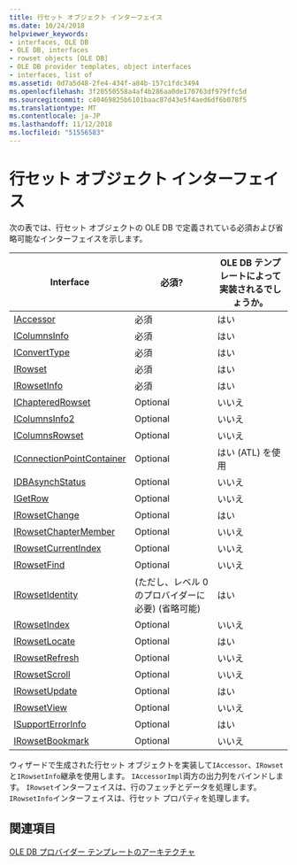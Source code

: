 ```yaml
---
title: 行セット オブジェクト インターフェイス
ms.date: 10/24/2018
helpviewer_keywords:
- interfaces, OLE DB
- OLE DB, interfaces
- rowset objects [OLE DB]
- OLE DB provider templates, object interfaces
- interfaces, list of
ms.assetid: 0d7a5d48-2fe4-434f-a84b-157c1fdc3494
ms.openlocfilehash: 3f20550558a4af4b286aa0de170763df979ffc5d
ms.sourcegitcommit: c40469825b6101baac87d43e5f4aed6df6b078f5
ms.translationtype: MT
ms.contentlocale: ja-JP
ms.lasthandoff: 11/12/2018
ms.locfileid: "51556583"
---
```

# <a name="rowset-object-interfaces"></a>行セット オブジェクト インターフェイス

次の表では、行セット オブジェクトの OLE DB で定義されている必須および省略可能なインターフェイスを示します。

|Interface|必須?|OLE DB テンプレートによって実装されるでしょうか。|
|---------------|---------------|--------------------------------------|
|[IAccessor](https://docs.microsoft.com/previous-versions/windows/desktop/ms719672(v=vs.85))|必須|はい|
|[IColumnsInfo](https://docs.microsoft.com/previous-versions/windows/desktop/ms724541(v=vs.85))|必須|はい|
|[IConvertType](https://docs.microsoft.com/previous-versions/windows/desktop/ms715926(v=vs.85))|必須|はい|
|[IRowset](https://docs.microsoft.com/previous-versions/windows/desktop/ms720986(v=vs.85))|必須|はい|
|[IRowsetInfo](https://docs.microsoft.com/previous-versions/windows/desktop/ms724541(v=vs.85))|必須|はい|
|[IChapteredRowset](https://docs.microsoft.com/previous-versions/windows/desktop/ms718180(v=vs.85))|Optional|いいえ|
|[IColumnsInfo2](https://docs.microsoft.com/previous-versions/windows/desktop/ms712953(v=vs.85))|Optional|いいえ|
|[IColumnsRowset](https://docs.microsoft.com/previous-versions/windows/desktop/ms722657(v=vs.85))|Optional|いいえ|
|[IConnectionPointContainer](/windows/desktop/api/ocidl/nn-ocidl-iconnectionpointcontainer)|Optional|はい (ATL) を使用|
|[IDBAsynchStatus](https://docs.microsoft.com/previous-versions/windows/desktop/ms709832(v=vs.85))|Optional|いいえ|
|[IGetRow](https://docs.microsoft.com/previous-versions/windows/desktop/ms718047(v=vs.85))|Optional|いいえ|
|[IRowsetChange](https://docs.microsoft.com/previous-versions/windows/desktop/ms715790(v=vs.85))|Optional|はい|
|[IRowsetChapterMember](https://docs.microsoft.com/previous-versions/windows/desktop/ms725430(v=vs.85))|Optional|いいえ|
|[IRowsetCurrentIndex](https://docs.microsoft.com/previous-versions/windows/desktop/ms709700(v=vs.85))|Optional|いいえ|
|[IRowsetFind](https://docs.microsoft.com/previous-versions/windows/desktop/ms724221(v=vs.85))|Optional|いいえ|
|[IRowsetIdentity](https://docs.microsoft.com/previous-versions/windows/desktop/ms715913(v=vs.85))|(ただし、レベル 0 のプロバイダーに必要) (省略可能)|はい|
|[IRowsetIndex](https://docs.microsoft.com/previous-versions/windows/desktop/ms719604(v=vs.85))|Optional|いいえ|
|[IRowsetLocate](https://docs.microsoft.com/previous-versions/windows/desktop/ms721190(v=vs.85))|Optional|はい|
|[IRowsetRefresh](https://docs.microsoft.com/previous-versions/windows/desktop/ms714892(v=vs.85))|Optional|いいえ|
|[IRowsetScroll](https://docs.microsoft.com/previous-versions/windows/desktop/ms712984(v=vs.85))|Optional|いいえ|
|[IRowsetUpdate](https://docs.microsoft.com/previous-versions/windows/desktop/ms714401(v=vs.85))|Optional|はい|
|[IRowsetView](https://docs.microsoft.com/previous-versions/windows/desktop/ms709755(v=vs.85))|Optional|いいえ|
|[ISupportErrorInfo](https://docs.microsoft.com/previous-versions/windows/desktop/ms715816(v=vs.85))|Optional|はい|
|[IRowsetBookmark](https://docs.microsoft.com/previous-versions/windows/desktop/ms714246(v=vs.85))|Optional|いいえ|

ウィザードで生成された行セット オブジェクトを実装して`IAccessor`、`IRowset`と`IRowsetInfo`継承を使用します。 `IAccessorImpl`両方の出力列をバインドします。 `IRowset`インターフェイスは、行のフェッチとデータを処理します。 `IRowsetInfo`インターフェイスは、行セット プロパティを処理します。

## <a name="see-also"></a>関連項目

[OLE DB プロバイダー テンプレートのアーキテクチャ](../../data/oledb/ole-db-provider-template-architecture.md)<br/>
